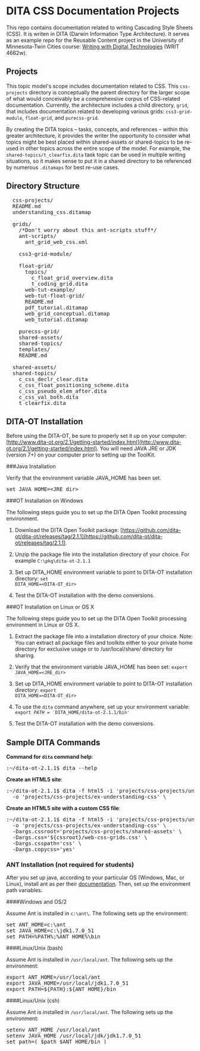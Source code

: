 # DITA CSS Documentation Projects

This repo contains documentation related to writing Cascading Style Sheets (CSS). It is writen in DITA (Darwin Information Type Architecture). It serves as an example repo for the Reusable Content project in the University of Minnesota-Twin Cities course: [Writing with Digital Technologies](http://4662wf15.clindgrencv.com/) (WRIT 4662w).

## Projects

This topic model's scope includes documentation related to CSS. This <code>css-projects</code> directory is conceptually the parent directory for the larger scope of what would conceivably be a comprehensive corpus of CSS-related documentation. Currently, the architecture includes a child directory, <code>grid</code>, that includes documentation related to developing various grids: <code>css3-grid-module</code>, <code>float-grid</code>, and <code>purecss-grid</code>.

By creating the DITA topics &ndash; tasks, concepts, and references &ndash; within this greater architecture, it provides the writer the opportunity to consider what topics might be best placed within shared-assets or shared-topics to be re-used in other topics across the entire scope of the model. For example, the <code>shared-topics/t_clearfix.dita</code> task topic can be used in multiple writing situations, so it makes sense to put it in a shared directory to be referenced by numerous <code>.ditamaps</code> for best re-use cases.

## Directory Structure

<pre>
  css-projects/
  README.md
  understanding_css.ditamap

  grids/
    /*Don't worry about this ant-scripts stuff*/
    ant-scripts/
      ant_grid_web_css.xml

    css3-grid-module/

    float-grid/
      topics/
        c_float_grid_overview.dita
        t_coding_grid.dita
      web-tut-example/
      web-tut-float-grid/
      README.md
      pdf_tutorial.ditamap
      web_grid_conceptual.ditamap
      web_tutorial.ditamap

    purecss-grid/
    shared-assets/
    shared-topics/
    templates/
    README.md

  shared-assets/
  shared-topics/
    c_css_declr_clear.dita
    c_css_float_positioning_scheme.dita
    c_css_pseudo_elem_after.dita
    c_css_val_both.dita
    t_clearfix.dita
</pre>

## DITA-OT Installation

Before using the DITA-OT, be sure to properly set it up on your computer: [http://www.dita-ot.org/2.1/getting-started/index.html](http://www.dita-ot.org/2.1/getting-started/index.html). You will need JAVA JRE or JDK (version 7+) on your computer prior to setting up the ToolKit.

###Java Installation

Verify that the environment variable JAVA_HOME has been set.

<pre>
set JAVA_HOME=&lt;JRE_dir&gt;
</pre>

###OT Installation on Windows

The following steps guide you to set up the DITA Open Toolkit processing environment.

1) Download the DITA Open Toolkit package: [https://github.com/dita-ot/dita-ot/releases/tag/2.1.1](https://github.com/dita-ot/dita-ot/releases/tag/2.1.1).

2) Unzip the package file into the installation directory of your choice. For example <code>C:&#92;pkg&#92;dita-ot-2.1.1</code>

3) Set up DITA_HOME environment variable to point to DITA-OT installation directory: <code>set DITA_HOME=&lt;DITA-OT_dir&gt;</code>

4) Test the DITA-OT installation with the demo conversions.

###OT Installation on Linux or OS X

The following steps guide you to set up the DITA Open Toolkit processing environment in Linux or OS X.

1) Extract the package file into a installation directory of your choice. Note: You can extract all package files and toolkits either to your private home directory for exclusive usage or to /usr/local/share/ directory for sharing.

2) Verify that the environment variable JAVA_HOME has been set: <code>export JAVA_HOME=&lt;JRE_dir&gt;</code>

3) Set up DITA_HOME environment variable to point to DITA-OT installation directory: <code>export DITA_HOME=&lt;DITA-OT_dir&gt;</code>

4) To use the <code>dita</code> command anywhere, set up your environment variable: <code>export $PATH='$DITA_HOME/dita-ot-2.1.1/bin'</code>

5) Test the DITA-OT installation with the demo conversions.


## Sample DITA Commands

**Command for <code>dita</code> command help**:

<pre>
:~/dita-ot-2.1.1$ dita --help
</pre>

**Create an HTML5 site**:

<pre>
:~/dita-ot-2.1.1$ dita -f html5 -i 'projects/css-projects/understanding_css.ditamap' \
  -o 'projects/css-projects/ex-understanding-css' \
</pre>

**Create an HTML5 site with a custom CSS file**:

<pre>
:~/dita-ot-2.1.1$ dita -f html5 -i 'projects/css-projects/understanding_css.ditamap' \
  -o 'projects/css-projects/ex-understanding-css' \
  -Dargs.cssroot='projects/css-projects/shared-assets' \
  -Dargs.css='${cssroot}/web-css-grids.css' \
  -Dargs.csspath='css' \
  -Dargs.copycss='yes'
</pre>


### ANT Installation (not required for students)

After you set up java, according to your particular OS (Windows, Mac, or Linux), install ant as per their [documentation](http://ant.apache.org/manual/index.html). Then, set up the environment path variables.

####Windows and OS/2

Assume Ant is installed in <code>c:&#92;ant&#92;</code>. The following sets up the environment:

<pre>
set ANT_HOME=c:\ant
set JAVA_HOME=c:\jdk1.7.0_51
set PATH=%PATH%;%ANT_HOME%\bin
</pre>

####Linux/Unix (bash)

Assume Ant is installed in <code>/usr/local/ant</code>. The following sets up the environment:

<pre>
export ANT_HOME=/usr/local/ant
export JAVA_HOME=/usr/local/jdk1.7.0_51
export PATH=${PATH}:${ANT_HOME}/bin
</pre>

####Linux/Unix (csh)

Assume Ant is installed in <code>/usr/local/ant</code>. The following sets up the environment:

<pre>
setenv ANT_HOME /usr/local/ant
setenv JAVA_HOME /usr/local/jdk/jdk1.7.0_51
set path=( $path $ANT_HOME/bin )
</pre>
